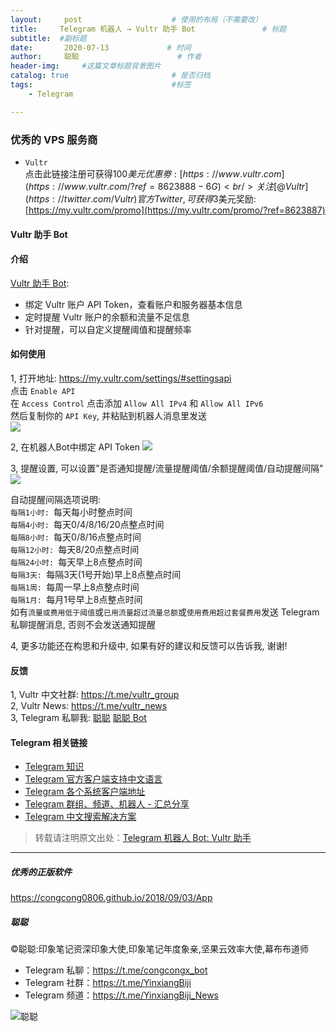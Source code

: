 ```yaml
---
layout:     post                    # 使用的布局（不需要改）
title:     Telegram 机器人 → Vultr 助手 Bot               # 标题 
subtitle:  #副标题
date:       2020-07-13             # 时间
author:     聪聪                      # 作者
header-img:     #这篇文章标题背景图片
catalog: true                       # 是否归档
tags:                               #标签
    - Telegram

---
```


### 优秀的 VPS 服务商
* `Vultr` 
<br/>点击此链接注册可获得$100美元优惠劵: [https://www.vultr.com](https://www.vultr.com/?ref=8623888-6G)
<br/>关注[@Vultr](https://twitter.com/Vultr)官方Twitter,可获得$3美元奖励: [https://my.vultr.com/promo](https://my.vultr.com/promo/?ref=8623887)

#### Vultr 助手 Bot

#### 介绍
[Vultr 助手 Bot](https://t.me/vultr_helper_bot): 
- 绑定 Vultr 账户 API Token，查看账户和服务器基本信息
- 定时提醒 Vultr 账户的余额和流量不足信息
- 针对提醒，可以自定义提醒阈值和提醒频率

#### 如何使用
1, 打开地址: <https://my.vultr.com/settings/#settingsapi><br/>
点击 `Enable API`<br/>
在 `Access Control` 点击添加 `Allow All IPv4` 和 `Allow All IPv6`<br/>
然后复制你的 `API Key`, 并粘贴到机器人消息里发送</br>
![](https://i.v2ex.co/FGCGA0AN.png)

2, 在机器人Bot中绑定 API Token
![](https://i.v2ex.co/U42nR528.jpeg)

3, 提醒设置, 可以设置"是否通知提醒/流量提醒阈值/余额提醒阈值/自动提醒间隔"
![](https://i.v2ex.co/B83qfEkJ.jpeg)

自动提醒间隔选项说明: <br/>
`每隔1小时: `每天每小时整点时间<br/>
`每隔4小时: `每天0/4/8/16/20点整点时间<br/>
`每隔8小时: `每天0/8/16点整点时间<br/>
`每隔12小时: `每天8/20点整点时间<br/>
`每隔24小时: `每天早上8点整点时间<br/>
`每隔3天: `每隔3天(1号开始)早上8点整点时间<br/>
`每隔1周: `每周一早上8点整点时间<br/>
`每隔1月: `每月1号早上8点整点时间<br/>
如有`流量或费用低于阈值`或`已用流量超过流量总额`或`使用费用超过套餐费用`发送 Telegram 私聊提醒消息, 否则不会发送通知提醒

4, 更多功能还在构思和升级中, 如果有好的建议和反馈可以告诉我, 谢谢!

#### 反馈
1, Vultr 中文社群: <https://t.me/vultr_group><br/>
2, Vultr News: <https://t.me/vultr_news><br/>
3, Telegram 私聊我: [聪聪](https://t.me/congcong) [聪聪 Bot](https://t.me/congcongx_bot)


#### Telegram 相关链接
* [Telegram 知识](https://congcong0806.github.io/2019/04/11/Telegram)
* [Telegram 官方客户端支持中文语言](https://congcong0806.github.io/2019/02/21/Telegram)
* [Telegram 各个系统客户端地址](https://congcong0806.github.io/2019/01/08/Telegram)
* [Telegram 群组、频道、机器人 - 汇总分享](https://congcong0806.github.io/2018/04/24/Telegram)
* [Telegram 中文搜索解决方案](https://congcong0806.github.io/2019/11/04/TelegramSearch)

> 转载请注明原文出处：[Telegram 机器人 Bot: Vultr 助手](https://congcong0806.github.io/2020/07/13/Vultr)

- - - -

##### 优秀的正版软件
<https://congcong0806.github.io/2018/09/03/App>

##### 聪聪
&copy;聪聪:印象笔记资深印象大使,印象笔记年度象亲,坚果云效率大使,幕布布道师

* Telegram 私聊：<https://t.me/congcongx_bot>
* Telegram 社群：<https://t.me/YinxiangBiji>
* Telegram 频道：<https://t.me/YinxiangBiji_News>

![聪聪](https://i.v2ex.co/3wc207g5.png)
